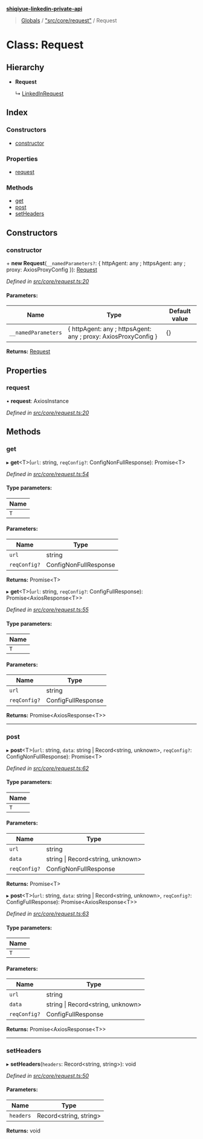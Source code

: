 **[shiqiyue-linkedin-private-api](../README.md)**

> [Globals](../globals.md) / ["src/core/request"](../modules/_src_core_request_.md) / Request

# Class: Request

## Hierarchy

* **Request**

  ↳ [LinkedInRequest](_src_core_linkedin_request_.linkedinrequest.md)

## Index

### Constructors

* [constructor](_src_core_request_.request.md#constructor)

### Properties

* [request](_src_core_request_.request.md#request)

### Methods

* [get](_src_core_request_.request.md#get)
* [post](_src_core_request_.request.md#post)
* [setHeaders](_src_core_request_.request.md#setheaders)

## Constructors

### constructor

\+ **new Request**(`__namedParameters?`: { httpAgent: any ; httpsAgent: any ; proxy: AxiosProxyConfig  }): [Request](_src_core_request_.request.md)

*Defined in [src/core/request.ts:20](https://github.com/shiqiyue/linkedin-private-api/blob/0c4d2d1/src/core/request.ts#L20)*

#### Parameters:

Name | Type | Default value |
------ | ------ | ------ |
`__namedParameters` | { httpAgent: any ; httpsAgent: any ; proxy: AxiosProxyConfig  } | {} |

**Returns:** [Request](_src_core_request_.request.md)

## Properties

### request

•  **request**: AxiosInstance

*Defined in [src/core/request.ts:20](https://github.com/shiqiyue/linkedin-private-api/blob/0c4d2d1/src/core/request.ts#L20)*

## Methods

### get

▸ **get**<T\>(`url`: string, `reqConfig?`: ConfigNonFullResponse): Promise<T\>

*Defined in [src/core/request.ts:54](https://github.com/shiqiyue/linkedin-private-api/blob/0c4d2d1/src/core/request.ts#L54)*

#### Type parameters:

Name |
------ |
`T` |

#### Parameters:

Name | Type |
------ | ------ |
`url` | string |
`reqConfig?` | ConfigNonFullResponse |

**Returns:** Promise<T\>

▸ **get**<T\>(`url`: string, `reqConfig?`: ConfigFullResponse): Promise<AxiosResponse<T\>\>

*Defined in [src/core/request.ts:55](https://github.com/shiqiyue/linkedin-private-api/blob/0c4d2d1/src/core/request.ts#L55)*

#### Type parameters:

Name |
------ |
`T` |

#### Parameters:

Name | Type |
------ | ------ |
`url` | string |
`reqConfig?` | ConfigFullResponse |

**Returns:** Promise<AxiosResponse<T\>\>

___

### post

▸ **post**<T\>(`url`: string, `data`: string \| Record<string, unknown\>, `reqConfig?`: ConfigNonFullResponse): Promise<T\>

*Defined in [src/core/request.ts:62](https://github.com/shiqiyue/linkedin-private-api/blob/0c4d2d1/src/core/request.ts#L62)*

#### Type parameters:

Name |
------ |
`T` |

#### Parameters:

Name | Type |
------ | ------ |
`url` | string |
`data` | string \| Record<string, unknown\> |
`reqConfig?` | ConfigNonFullResponse |

**Returns:** Promise<T\>

▸ **post**<T\>(`url`: string, `data`: string \| Record<string, unknown\>, `reqConfig?`: ConfigFullResponse): Promise<AxiosResponse<T\>\>

*Defined in [src/core/request.ts:63](https://github.com/shiqiyue/linkedin-private-api/blob/0c4d2d1/src/core/request.ts#L63)*

#### Type parameters:

Name |
------ |
`T` |

#### Parameters:

Name | Type |
------ | ------ |
`url` | string |
`data` | string \| Record<string, unknown\> |
`reqConfig?` | ConfigFullResponse |

**Returns:** Promise<AxiosResponse<T\>\>

___

### setHeaders

▸ **setHeaders**(`headers`: Record<string, string\>): void

*Defined in [src/core/request.ts:50](https://github.com/shiqiyue/linkedin-private-api/blob/0c4d2d1/src/core/request.ts#L50)*

#### Parameters:

Name | Type |
------ | ------ |
`headers` | Record<string, string\> |

**Returns:** void
